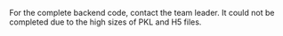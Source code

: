 For the complete backend code, contact the team leader.
It could not be completed due to the high sizes of PKL and H5 files.
